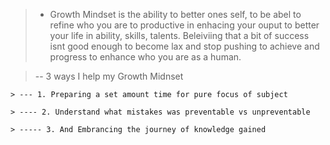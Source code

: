 > - Growth Mindset is the ability to better ones self, to be abel to refine who you are to productive in enhacing your ouput to better your life in ability, skills, talents. Beleiviing that a bit of success isnt good enough to become lax and stop pushing to achieve and progress to enhance who you are as a human.

  > -- 3 ways I help my Growth Midnset

    > --- 1. Preparing a set amount time for pure focus of subject

    > ---- 2. Understand what mistakes was preventable vs unpreventable

    > ----- 3. And Embrancing the journey of knowledge gained 
